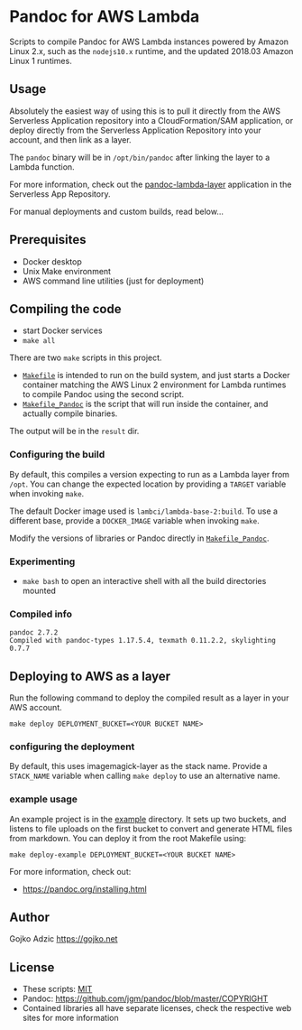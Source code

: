 # Pandoc for AWS Lambda

Scripts to compile Pandoc for AWS Lambda instances powered by Amazon Linux 2.x, such as the `nodejs10.x` runtime, and the updated 2018.03 Amazon Linux 1 runtimes. 

## Usage

Absolutely the easiest way of using this is to pull it directly from the AWS Serverless Application repository into a CloudFormation/SAM application, or deploy directly from the Serverless Application Repository into your account, and then link as a layer. 

The `pandoc` binary will be in `/opt/bin/pandoc` after linking the layer to a Lambda function.

For more information, check out the [pandoc-lambda-layer](https://console.aws.amazon.com/serverlessrepo/home?region=us-east-1#/published-applications/arn:aws:serverlessrepo:us-east-1:145266761615:applications~pandoc-lambda-layer) application in the Serverless App Repository.

For manual deployments and custom builds, read below...

## Prerequisites

* Docker desktop
* Unix Make environment
* AWS command line utilities (just for deployment)

## Compiling the code

* start Docker services
* `make all`

There are two `make` scripts in this project.

* [`Makefile`](Makefile) is intended to run on the build system, and just starts a Docker container matching the AWS Linux 2 environment for Lambda runtimes to compile Pandoc using the second script.
* [`Makefile_Pandoc`](Makefile_Pandoc) is the script that will run inside the container, and actually compile binaries. 

The output will be in the `result` dir.

### Configuring the build

By default, this compiles a version expecting to run as a Lambda layer from `/opt`. You can change the expected location by providing a `TARGET` variable when invoking `make`.

The default Docker image used is `lambci/lambda-base-2:build`. To use a different base, provide a `DOCKER_IMAGE` variable when invoking `make`.

Modify the versions of libraries or Pandoc directly in [`Makefile_Pandoc`](Makefile_Pandoc).

### Experimenting

* `make bash` to open an interactive shell with all the build directories mounted

### Compiled info

```
pandoc 2.7.2
Compiled with pandoc-types 1.17.5.4, texmath 0.11.2.2, skylighting 0.7.7
```

## Deploying to AWS as a layer

Run the following command to deploy the compiled result as a layer in your AWS account.

```
make deploy DEPLOYMENT_BUCKET=<YOUR BUCKET NAME>
```

### configuring the deployment

By default, this uses imagemagick-layer as the stack name. Provide a `STACK_NAME` variable when
calling `make deploy` to use an alternative name.

### example usage

An example project is in the [example](example) directory. It sets up two buckets, and listens to file uploads on the first bucket to convert and generate HTML files from markdown. You can deploy it from the root Makefile using:

```
make deploy-example DEPLOYMENT_BUCKET=<YOUR BUCKET NAME>
```

For more information, check out:

* https://pandoc.org/installing.html

## Author

Gojko Adzic <https://gojko.net>

## License

* These scripts: [MIT](https://opensource.org/licenses/MIT)
* Pandoc: https://github.com/jgm/pandoc/blob/master/COPYRIGHT
* Contained libraries all have separate licenses, check the respective web sites for more information
